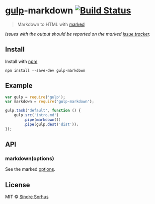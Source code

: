 # [gulp](http://gulpjs.com)-markdown [![Build Status](https://secure.travis-ci.org/sindresorhus/gulp-markdown.png?branch=master)](http://travis-ci.org/sindresorhus/gulp-markdown)

> Markdown to HTML with [marked](https://github.com/chjj/marked)

*Issues with the output should be reported on the marked [issue tracker](https://github.com/chjj/marked/issues).*


## Install

Install with [npm](https://npmjs.org/package/gulp-markdown)

```
npm install --save-dev gulp-markdown
```


## Example

```js
var gulp = require('gulp');
var markdown = require('gulp-markdown');

gulp.task('default', function () {
	gulp.src('intro.md')
		.pipe(markdown())
		.pipe(gulp.dest('dist'));
});
```


## API

### markdown(options)

See the marked [options](https://github.com/chjj/marked#options-1).


## License

MIT © [Sindre Sorhus](http://sindresorhus.com)
